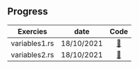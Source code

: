 
## Progress
| Exercies          | date  | Code |
| :---------------: | :-------: | :---------: |
| variables1.rs | 18/10/2021    | [:link:](./variables1.md) |
| variables2.rs | 18/10/2021    | [:link:](./variables2.md) |